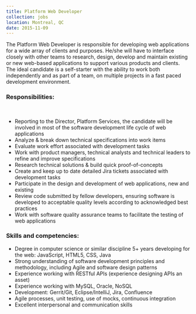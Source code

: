 ```yaml
---
title: Platform Web Developer
collection: jobs
location: Montreal, QC
date: 2015-11-09
---
```


The Platform Web Developer is responsible for developing web applications for a wide array of clients and purposes. He/she will have to interface closely with other teams to research, design, develop and maintain existing or new web-based applications to support various products and clients. The ideal candidate is a self-starter with the ability to work both independently and as part of a team, on multiple projects in a fast paced development environment.


### Responsibilities:
 
- Reporting to the Director, Platform Services, the candidate will be involved in most of the software development life cycle of web applications
- Analyze & break down technical specifications into work items
- Evaluate work effort associated with development tasks
- Work with product managers, technical analysts and technical leaders to refine and improve specifications
- Research technical solutions & build quick proof-of-concepts
- Create and keep up to date detailed Jira tickets associated with development tasks
- Participate in the design and development of web applications, new and existing
- Review code submitted by fellow developers, ensuring software is developed to acceptable quality levels according to acknowledged best practices
- Work with software quality assurance teams to facilitate the testing of web applications


### Skills and competencies:

- Degree in computer science or similar discipline
5+ years developing for the web: JavaScript, HTML5, CSS, Java
- Strong understanding of software development principles and methodology, including Agile and software design patterns
- Experience working with RESTful APIs (experience designing APIs an asset)
- Experience working with MySQL, Oracle, NoSQL
- Development: Gerrit/Git, Eclipse/IntelliJ, Jira, Confluence
- Agile processes, unit testing, use of mocks, continuous integration
- Excellent interpersonal and communication skills